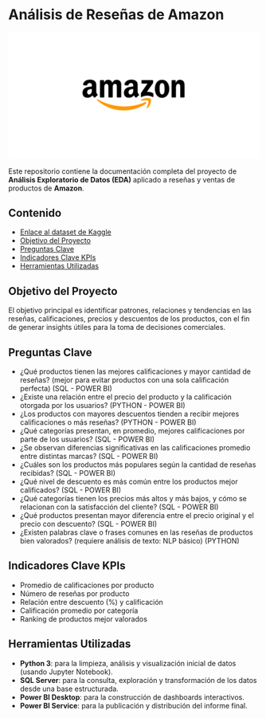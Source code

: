 # Análisis de Reseñas de Amazon

<img src="./src/image/amazon.png">

Este repositorio contiene la documentación completa del proyecto de **Análisis Exploratorio de Datos (EDA)** aplicado a reseñas y ventas de productos de **Amazon**.

## Contenido

- [Enlace al dataset de Kaggle](https://www.kaggle.com/datasets/karkavelrajaj/amazon-sales-dataset)
- [Objetivo del Proyecto](#objetivo-del-proyecto)
- [Preguntas Clave](#preguntas-clave)
- [Indicadores Clave KPIs](#indicadores-clave-kpis)
- [Herramientas Utilizadas](#herramientas-utilizadas)

## Objetivo del Proyecto

El objetivo principal es identificar patrones, relaciones y tendencias en las reseñas, calificaciones, precios y descuentos de los productos, con el fin de generar insights útiles para la toma de decisiones comerciales.

## Preguntas Clave


* ¿Qué productos tienen las mejores calificaciones y mayor cantidad de reseñas? (mejor para evitar productos con una sola calificación perfecta) (SQL - POWER BI)
* ¿Existe una relación entre el precio del producto y la calificación otorgada por los usuarios? (PYTHON - POWER BI)
* ¿Los productos con mayores descuentos tienden a recibir mejores calificaciones o más reseñas? (PYTHON - POWER BI)
* ¿Qué categorías presentan, en promedio, mejores calificaciones por parte de los usuarios? (SQL - POWER BI)
* ¿Se observan diferencias significativas en las calificaciones promedio entre distintas marcas? (SQL - POWER BI)
* ¿Cuáles son los productos más populares según la cantidad de reseñas recibidas? (SQL - POWER BI)
* ¿Qué nivel de descuento es más común entre los productos mejor calificados? (SQL - POWER BI)
* ¿Qué categorías tienen los precios más altos y más bajos, y cómo se relacionan con la satisfacción del cliente? (SQL - POWER BI)
* ¿Qué productos presentan mayor diferencia entre el precio original y el precio con descuento? (SQL - POWER BI)
* ¿Existen palabras clave o frases comunes en las reseñas de productos bien valorados? (requiere análisis de texto: NLP básico) (PYTHON)

## Indicadores Clave KPIs

* Promedio de calificaciones por producto
* Número de reseñas por producto
* Relación entre descuento (%) y calificación
* Calificación promedio por categoría
* Ranking de productos mejor valorados


## Herramientas Utilizadas

* **Python 3**: para la limpieza, análisis y visualización inicial de datos (usando Jupyter Notebook).
* **SQL Server**: para la consulta, exploración y transformación de los datos desde una base estructurada.
* **Power BI Desktop**: para la construcción de dashboards interactivos.
* **Power BI Service**: para la publicación y distribución del informe final.